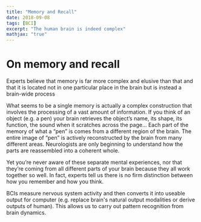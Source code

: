```yaml
---
title: "Memory and Recall"
date: 2018-09-08
tags: [BCI]
excerpt: "The human brain is indeed complex"
mathjax: "true"
---
```



# On memory and recall

Experts believe that memory is far more complex and elusive than that and that it is located not in one particular place in the brain but is instead a brain-wide process

What seems to be a single memory is actually a complex construction that involves the processing of a vast amount of information. If you think of an object (e.g. a pen) your brain retrieves the object’s name, its shape, its function, the sound when it scratches across the page… Each part of the memory of what a “pen” is comes from a different region of the brain. The entire image of “pen” is actively reconstructed by the brain from many different areas. Neurologists are only beginning to understand how the parts are reassembled into a coherent whole.

Yet you’re never aware of these separate mental experiences, nor that they’re coming from all different parts of your brain because they all work together so well. In fact, experts tell us there is no firm distinction between how you remember and how you think.

BCIs measure nervous system activity and then converts it into useable output for computer (e.g. replace brain's natural output modalities or derive outputs of human). This allows us to carry out pattern recognition from brain dynamics.